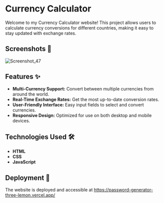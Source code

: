 
# Currency Calculator

Welcome to my Currency Calculator website! This project allows users to calculate currency conversions for different countries, making it easy to stay updated with exchange rates.

## Screenshots 📸

![Screenshot_47](https://github.com/user-attachments/assets/094d4e42-a442-4098-a303-1909e870e1f9)



## Features ✨

- **Multi-Currency Support:** Convert between multiple currencies from around the world.
- **Real-Time Exchange Rates:** Get the most up-to-date conversion rates.
- **User-Friendly Interface:** Easy input fields to select and convert currencies.
- **Responsive Design:** Optimized for use on both desktop and mobile devices.

## Technologies Used 🛠️

- **HTML**
- **CSS**
- **JavaScript**

## Deployment 🚀

The website is deployed and accessible at  https://password-generator-three-lemon.vercel.app/

